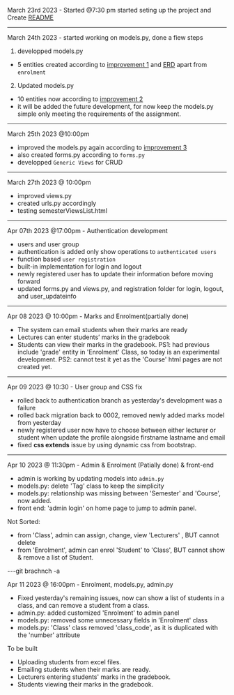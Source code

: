 
March 23rd 2023 - Started @7:30 pm
started seting up the project and Create [README](../README.md)

---

March 24th 2023 - started working on models.py, done a fiew steps

1. developped models.py
 - 5  entities created according to [improvement 1](./models.py.md#improvement1) and [ERD](./ERD.png) apart from `enrolment`

2. Updated models.py
 - 10 entities now according to [improvement 2](./models.py.md#improvement2)
 - it will be added the future development, for now keep the models.py simple only meeting the requirements of the assignment.

---
March 25th 2023 @10:00pm 
- improved the models.py again according to [improvement 3](./models.py.md#improvement3)
- also created forms.py according to `forms.py`
- developped `Generic Views` for CRUD

---
March 27th 2023 @ 10:00pm
- improved views.py
- created urls.py accordingly
- testing semesterViewsList.html

---

Apr 07th 2023 @17:00pm - Authentication development
- users and user group
- authentication is added only show operations to `authenticated users`
- function based `user registration`
- built-in implementation for login and logout
- newly registered user has to update their information before moving forward
- updated forms.py and views.py, and registration folder for login, logout, and user_updateinfo

---

Apr 08 2023 @ 10:00pm - Marks and Enrolment(partially done)
- The system can email students when their marks are ready 
- Lectures can enter students’ marks in the gradebook 
- Students can view their marks in the gradebook.
PS1: had previous include 'grade' entity in 'Enrolment' Class, so today is an experimental development.
PS2: cannot test it yet as the 'Course' html pages are not created yet.

---
Apr 09 2023 @ 10:30 - User group and CSS fix
- rolled back to authentication branch as yesterday's development was a failure
- rolled back migration back to 0002, removed newly added marks model from yesterday
- newly registered user now have to choose between either lecturer or student when update the profile alongside firstname lastname and email
- fixed **css extends** issue by using dynamic css from bootstrap.

---

Apr 10 2023 @ 11:30pm - Admin & Enrolment (Patially done) & front-end 
- admin is working by updating models into `admin.py`
- models.py: delete 'Tag' class to keep the simplicity
- models.py: relationship was missing between 'Semester' and 'Course', now added.
- front end: 'admin login' on home page to jump to admin panel.

Not Sorted:
- from 'Class', admin can assign, change, view 'Lecturers' , BUT cannot delete
- from 'Enrolment', admin can enrol 'Student' to 'Class', BUT cannot show & remove a list of Student.

---git brachnch -a

Apr 11 2023 @ 16:00pm - Enrolment, models.py, admin.py
- Fixed yesterday's remaining issues, now can show a list of students in a class, and can remove a student from a class.
- admin.py: added customized 'Enrolment' to admin panel
- models.py: removed some unnecessary fields in 'Enrolment' class
- models.py: 'Class' class removed 'class_code', as it is duplicated with the 'number' attribute


To be built
- Uploading students from excel files.
- Emailing students when their marks are ready.
- Lecturers entering students' marks in the gradebook.
- Students viewing their marks in the gradebook.